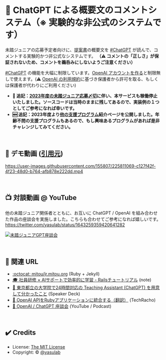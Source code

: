 # 🤖 ChatGPT による概要文のコメントシステム（※ 実験的な非公式のシステムです）

未踏ジュニアの応募予定者向けに、[提案書](https://jr.mitou.org/download)の概要文を [#ChatGPT](https://twitter.com/hashtag/ChatGPT) が読んで、コメントする実験的かつ非公式なシステムです。 **（:warning: コメントの「正しさ」が保証されないため、コメントを鵜呑みにしないようご注意ください）**

[#ChatGPT](https://twitter.com/hashtag/ChatGPT) の機能を大幅に制限しています。[OpenAI アカウントを作る](https://chat.openai.com/chat)と制限無しで使えます。(:warning: [OpenAI の利用規約](https://openai.com/policies/terms-of-use#:~:text=You%20must%20be%20at%20least%2013%20years%20old%20to%20use%20the%20Services.%20If%20you%20are%20under%2018%20you%20must%20have%20your%20parent%20or%20legal%20guardian%E2%80%99s%20permission%20to%20use%20the%20Services.)に基づき保護者から許可を取る、もしくは保護者が代わりにご利用ください)

- **🙏 追記：[2023年度の未踏ジュニア応募〆切](https://jr.mitou.org/guideline)に伴い、本サービスも稼働停止いたしました。ソースコードは当時のままに残してあるので、実装例の１つとしてご参考になれば幸いです。**
- **🆕 追記：2023年度より[他の支援プログラム](https://jr.mitou.org/opportunities)紹介ページを公開しました。年齢不問の支援プログラムもあるので、もし興味あるプログラムがあれば是非チャレンジしてみてください。**


<br>

## 🎥 デモ動画 ([引用元](https://twitter.com/yasulab/status/1636579774394138624))

https://user-images.githubusercontent.com/155807/225811069-c127f42f-4f23-48d0-b764-afb878e222dd.mp4

<br>

## 📺 対談動画 @ YouTube
他の未踏ジュニア関係者とともに、お互いに ChatGPT / OpenAI を組み合わせた作品の座談会を実施しました。こちらも合わせてご参考になれば嬉しいです。 https://twitter.com/yasulab/status/1643259359420641282

[![未踏ジュニアGPT座談会](https://github.com/yasulab/llm-linter/assets/155807/5b3f4dc5-05e7-4d61-be3e-c1ec46340c06)](https://twitter.com/yasulab/status/1643259359420641282)

<br>

## 🔖 関連 URL
- [:octocat: mitou/jr.mitou.org](https://github.com/mitou/jr.mitou.org) (Ruby + Jekyll)
- [🎓 社員研修 × AIサポートで効率的に学習 - Railsチュートリアル](https://note.com/yasslab/n/n466d7bd7e5b3) (note)
- [📜 東京都立の大学院で24時間対応の Teaching Assistant (ChatGPT) を用意して分かったこと](https://speakerdeck.com/yasslab/learn-to-code-with-chatgpt) (Speaker Deck)
- [📖 OpenAI APIをRubyアプリケーションに統合する（翻訳）](https://techracho.bpsinc.jp/hachi8833/2023_07_31/132198) (TechRacho)
- [🍵 OpenAI / ChatGPT 座談会](https://twitter.com/yasulab/status/1643259359420641282) (YouTube / Podcast)

<br>

## ✔️ Credits

- License: [The MIT License](https://github.com/yasulab/llm-linter/blob/main/LICENSE.md)
- Copyright: &copy; [@yasulab](https://twitter.com/yasulab)
